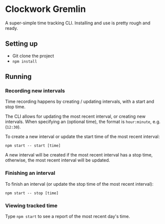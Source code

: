 # Clockwork Gremlin

A super-simple time tracking CLI. Installing and use is pretty rough and ready.

## Setting up

* Git clone the project
* `npm install`

## Running

### Recording new intervals

Time recording happens by creating / updating intervals, with a start and stop time.

The CLI allows for updating the most recent interval, or creating new intervals. When specifying an (optional time), the format is `hour:minute`, e.g. (`12:30`).

To create a new interval or update the start time of the most recent interval:

    npm start -- start [time]

A new interval will be created if the most recent interval has a stop time, otherwise, the most recent interval will be updated.

### Finishing an interval

To finish an interval (or update the stop time of the most recent interval):

    npm start -- stop [time]

### Viewing tracked time

Type `npm start` to see a report of the most recent day's time.
